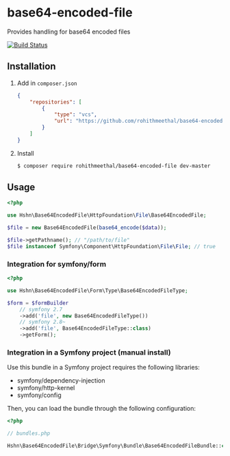base64-encoded-file
===================

Provides handling for base64 encoded files

[![Build Status](https://travis-ci.org/bagrinsergiu/base64-encoded-file.svg?branch=master)](https://travis-ci.org/bagrinsergiu/base64-encoded-file)

## Installation

1. Add in `composer.json`

    ```json
    {
        "repositories": [
            {
                "type": "vcs",
                "url": "https://github.com/rohithmeethal/base64-encoded-file.git"
            }
        ]
    }
    ```

2. Install

    ```bash
    $ composer require rohithmeethal/base64-encoded-file dev-master
    ```

## Usage

```php
<?php

use Hshn\Base64EncodedFile\HttpFoundation\File\Base64EncodedFile;

$file = new Base64EncodedFile(base64_encode($data));

$file->getPathname(); // "/path/to/file"
$file instanceof Symfony\Component\HttpFoundation\File\File; // true
```


### Integration for symfony/form

```php
<?php

use Hshn\Base64EncodedFile\Form\Type\Base64EncodedFileType;

$form = $formBuilder
    // symfony 2.7
    ->add('file', new Base64EncodedFileType())
    // symfony 2.8~
    ->add('file', Base64EncodedFileType::class)
    ->getForm();
```

### Integration in a Symfony project (manual install)

Use this bundle in a Symfony project requires the following libraries:

* symfony/dependency-injection
* symfony/http-kernel
* symfony/config

Then, you can load the bundle through the following configuration:

```php
<?php

// bundles.php

Hshn\Base64EncodedFile\Bridge\Symfony\Bundle\Base64EncodedFileBundle::class => ['all' => true],
```
